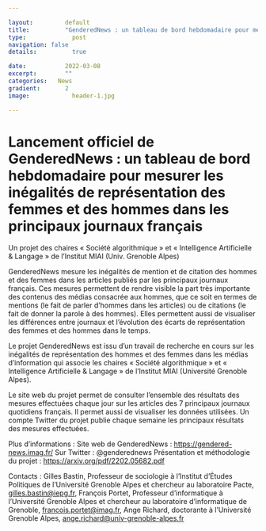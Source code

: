 ```yaml
---

layout:			default
title:  		"GenderedNews : un tableau de bord hebdomadaire pour mesurer les inégalités de représentation des femmes et des hommes dans les principaux journaux français"
type:			  post
navigation: false
details:		  true

date:   		2022-03-08
excerpt: 		""
categories:   News
gradient: 		2
image: 			  header-1.jpg

---
```


# Lancement officiel de GenderedNews : un tableau de bord hebdomadaire pour mesurer les inégalités de représentation des femmes et des hommes dans les principaux journaux français

Un projet des chaires « Société algorithmique » et « Intelligence Artificielle & Langage » de l’Institut MIAI (Univ. Grenoble Alpes)
 
 
GenderedNews mesure les inégalités de mention et de citation des hommes et des femmes dans les articles publiés par les principaux journaux français. Ces mesures permettent de rendre visible la part très importante des contenus des médias consacrée aux hommes, que ce soit en termes de mentions (le fait de parler d’hommes dans les articles) ou de citations (le fait de donner la parole à des hommes). Elles permettent aussi de visualiser les différences entre journaux et l’évolution des écarts de représentation des femmes et des hommes dans le temps.
 
Le projet GenderedNews est issu d’un travail de recherche en cours sur les inégalités de représentation des hommes et des femmes dans les médias d’information qui associe les chaires « Société algorithmique » et « Intelligence Artificielle & Langage » de l’Institut MIAI (Université Grenoble Alpes).
 
Le site web du projet permet de consulter l’ensemble des résultats des mesures effectuées chaque jour sur les articles des 7 principaux journaux quotidiens français. Il permet aussi de visualiser les données utilisées. Un compte Twitter du projet publie chaque semaine les principaux résultats des mesures effectuées.
 
 
 
Plus d’informations :
Site web de GenderedNews : https://gendered-news.imag.fr/
Sur Twitter : @genderednews
Présentation et méthodologie du projet : https://arxiv.org/pdf/2202.05682.pdf
 
Contacts :
Gilles Bastin, Professeur de sociologie à l’Institut d’Études Politiques de l’Université Grenoble Alpes et chercheur au laboratoire Pacte, gilles.bastin@iepg.fr,
François Portet, Professeur d’informatique à l’Université Grenoble Alpes et chercheur au laboratoire d’informatique de Grenoble, francois.portet@imag.fr,
Ange Richard, doctorante à l’Université Grenoble Alpes, ange.richard@univ-grenoble-alpes.fr
